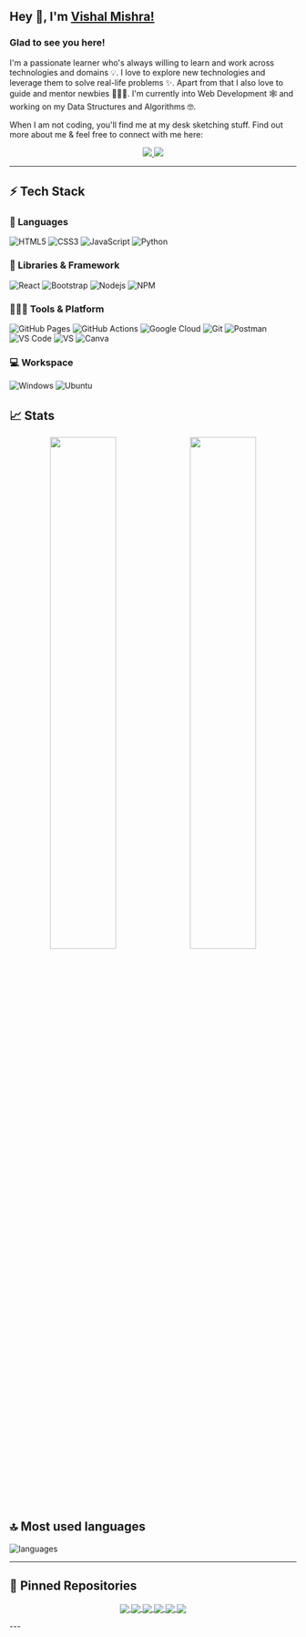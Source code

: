 ## Hey 👋, I'm [Vishal Mishra!](https://github.com/vishalmishra07/)

### Glad to see you here! &nbsp; 
<!-- ![](https://visitor-badge.glitch.me/badge?page_id=iampavangandhi.iampavangandhi&style=flat-square&color=0088cc) -->

I'm a passionate learner who's always willing to learn and work across technologies and domains 💡. I love to explore new technologies and leverage them to solve real-life problems ✨. Apart from that I also love to guide and mentor newbies 👨🏻‍💻. I'm currently into Web Development 🕸️ and working on my Data Structures and Algorithms 🤓.

When I am not coding, you'll find me at my desk sketching stuff. Find out more about me & feel free to connect with me here:

<p align="center">
	<a href="https://www.linkedin.com/in/anshumaanbaaghi/">
		<img src="https://img.shields.io/badge/LinkedIn-0077B5?style=for-the-badge&logo=linkedin&logoColor=white" />
	</a>
      <a href="mailto:vishalmishra7828@gmail.com">
		<img src="https://img.shields.io/badge/Gmail-D14836?style=for-the-badge&logo=gmail&logoColor=white" />
	</a>
</p>

---

## ⚡ Tech Stack

### 🚀 Languages

![HTML5](https://img.shields.io/badge/HTML5-E34F26?style=for-the-badge&logo=html5&logoColor=white)
![CSS3](https://img.shields.io/badge/CSS3-1572B6?style=for-the-badge&logo=css3&logoColor=white)
![JavaScript](https://img.shields.io/badge/JavaScript-323330?style=for-the-badge&logo=javascript&logoColor=F7DF1E)
![Python](https://img.shields.io/badge/Python-FFD43B?style=for-the-badge&logo=python&logoColor=306998)

### 🧩 Libraries & Framework

![React](https://img.shields.io/badge/React-20232A?style=for-the-badge&logo=react&logoColor=61DAFB)
![Bootstrap](https://img.shields.io/badge/Bootstrap-563D7C?style=for-the-badge&logo=bootstrap&logoColor=white)
![Nodejs](https://img.shields.io/badge/Node.js-339933?style=for-the-badge&logo=nodedotjs&logoColor=white)
![NPM](https://img.shields.io/badge/npm-CB3837?style=for-the-badge&logo=npm&logoColor=white)

### 🧑🏻‍💻 Tools & Platform

![GitHub Pages](https://img.shields.io/badge/GitHub_Pages-100000?style=for-the-badge&logo=github&logoColor=white)
![GitHub Actions](https://img.shields.io/badge/GitHub_Actions-2088FF?style=for-the-badge&logo=github-actions&logoColor=white)
![Google Cloud](https://img.shields.io/badge/Google_Cloud-4285F4?style=for-the-badge&logo=google-cloud&logoColor=white)
![Git](https://img.shields.io/badge/Git-F05032?style=for-the-badge&logo=git&logoColor=white)
![Postman](https://img.shields.io/badge/Postman-FF6C37?style=for-the-badge&logo=Postman&logoColor=white)
![VS Code](https://img.shields.io/badge/Visual_Studio_Code-0078D4?style=for-the-badge&logo=visual%20studio%20code&logoColor=white)
![VS](https://img.shields.io/badge/Visual_Studio-5C2D91?style=for-the-badge&logo=visual%20studio&logoColor=white)
![Canva](https://img.shields.io/badge/Canva-%2300C4CC.svg?&style=for-the-badge&logo=Canva&logoColor=white)

### 💻 Workspace

![Windows](https://img.shields.io/badge/Windows-0078D6?style=for-the-badge&logo=windows&logoColor=white)
![Ubuntu](https://img.shields.io/badge/Ubuntu-E95420?style=for-the-badge&logo=ubuntu&logoColor=white)

## 📈 Stats

<p align="center">
  <img width="48%" src="https://github-readme-stats.vercel.app/api?username=vishalmishra07&show_icons=true&hide_border=true&theme=radical" />
  <img width="48%" src="https://github-readme-streak-stats.herokuapp.com/?user=vishalmishra07&hide_border=true&theme=radical" />
</p>


## 🔝 Most used languages

  <img alt="languages" src="https://github-readme-stats.vercel.app/api/top-langs/?username=vishalmishra07&layout=compact&hide_border=true&theme=radical" />

---

## 📕 Pinned Repositories

<p align="center">
<a href="https://github.com/gyanimishra/tmetric-clone">
  <img align="center" src="https://github-readme-stats.vercel.app/api/pin/?username=gyanimishra&repo=tmetric-clone&hide_border=true&theme=radical" />
</a>

<a href="https://github.com/AnshumaanBaaghi/InternTheory-Clone">
  <img align="center" src="https://github-readme-stats.vercel.app/api/pin/?username=AnshumaanBaaghi&repo=InternTheory-Clone&hide_border=true&theme=radical" />
</a>

<a href="https://github.com/AnshumaanBaaghi/HindustanTimes_Clone">
  <img align="center" src="https://github-readme-stats.vercel.app/api/pin/?username=AnshumaanBaaghi&repo=HindustanTimes_Clone&hide_border=true&theme=radical" />
</a>

<a href="https://github.com/AnshumaanBaaghi/Youtube_Clone">
  <img align="center" src="https://github-readme-stats.vercel.app/api/pin/?username=AnshumaanBaaghi&repo=Youtube_Clone&hide_border=true&theme=radical" />
</a>

<a href="https://github.com/AnshumaanBaaghi/Sudoku">
  <img align="center" src="https://github-readme-stats.vercel.app/api/pin/?username=AnshumaanBaaghi&repo=Sudoku&hide_border=true&theme=radical" />
</a>

<a href="https://github.com/AnshumaanBaaghi/Unit-2_Nykaa_Project">
  <img align="center" src="https://github-readme-stats.vercel.app/api/pin/?username=AnshumaanBaaghi&repo=Unit-2_Nykaa_Project&hide_border=true&theme=radical" />
</a>

</p>
---
